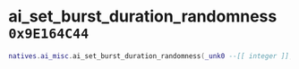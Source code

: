 # ai_set_burst_duration_randomness `0x9E164C44`

```lua
natives.ai_misc.ai_set_burst_duration_randomness(_unk0 --[[ integer ]], _unk1 --[[ integer ]])
```